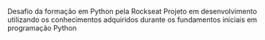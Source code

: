 Desafio da formação em Python pela Rockseat 
Projeto em desenvolvimento utilizando os conhecimentos adquiridos durante os fundamentos iniciais em programação Python
